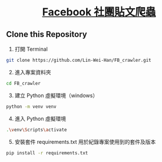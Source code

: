<p align="center">
  <a href="https://medium.com/tkustatdc/nlp/home">
    <h1 align="center">Facebook 社團貼文爬蟲</h1>
  </a>
</p>

## Clone this Repository

1. 打開 Terminal

```bash
git clone https://github.com/Lin-Wei-Han/FB_crawler.git
```

2. 進入專案資料夾

```bash
cd FB_crawler
```

3. 建立 Python 虛擬環境（windows）

```bash
python -m venv venv
```

4. 進入 Python 虛擬環境

```bash
.\venv\Scripts\activate
```

5. 安裝套件
   requirements.txt 用於紀錄專案使用到的套件及版本

```bash
pip install -r requirements.txt
```
